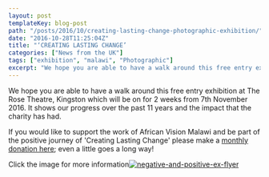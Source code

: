 ```yaml
---
layout: post
templateKey: blog-post
path: "/posts/2016/10/creating-lasting-change-photographic-exhibition/"
date: "2016-10-28T11:25:04Z"
title: "‘CREATING LASTING CHANGE’                                                   Photographic exhibition"
categories: ["News from the UK"]
tags: ["exhibition", "malawi", "Photographic"]
excerpt: "We hope you are able to have a walk around this free entry exhibition at The Rose Theatre, Kingston..."
---
```


We hope you are able to have a walk around this free entry exhibition at The Rose Theatre, Kingston which will be on for 2 weeks from 7th November 2016\. It shows our progress over the past 11 years and the impact that the charity has had.

If you would like to support the work of African Vision Malawi and be part of the positive journey of 'Creating Lasting Change' please make a [monthly donation here](https://www.charitycheckout.co.uk/1113786/); even a little goes a long way!

Click the image for more information[![negative-and-positive-ex-flyer](http://www.africanvision.org.uk/africa-vision-news/wp-content/uploads/2016/10/Negative-and-Positive-Ex-Flyer-300x211.jpg)](http://www.africanvision.org.uk/africa-vision-news/wp-content/uploads/2016/10/Negative-and-Positive-Ex-Flyer.jpg)